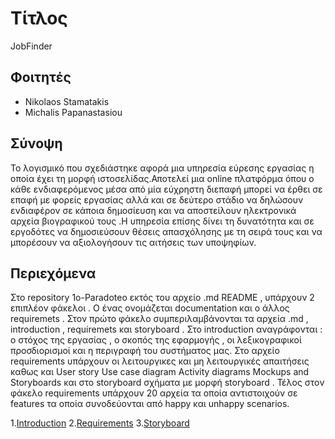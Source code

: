 # Τίτλος
JobFinder
## Φοιτητές

-  Nikolaos Stamatakis 
-  Michalis Papanastasiou

## Σύνοψη
Το λογισμικό που σχεδιάστηκε αφορά μια υπηρεσία εύρεσης εργασίας η οποία έχει τη μορφή ιστοσελίδας.Αποτελεί μια online πλατφόρμα όπου 
ο κάθε ενδιαφερόμενος μέσα από μία εύχρηστη διεπαφή μπορεί να έρθει σε επαφή με φορείς εργασίας αλλά και σε δεύτερο στάδιο να δηλώσουν ενδιαφέρον σε κάποια δημοσίευση και να αποστείλουν ηλεκτρονικά αρχεία βιογραφικού τους .Η υπηρεσία επίσης δίνει τη δυνατότητα και σε εργοδότες να δημοσιεύσουν θέσεις απασχόλησης με τη σειρά τους και να μπορέσουν να αξιολογήσουν τις αιτήσεις των υποψηφίων.

## Περιεχόμενα

Στο repository 1o-Paradoteo εκτός του αρχείο .md README , υπάρχουν 2 επιπλέον φάκελοι . Ο ένας ονομάζεται documentation και ο άλλος requiremets . Στον πρώτο φάκελο συμπεριλαμβάνονται τα αρχεία .md , introduction , requiremets και storyboard . Στο introduction αναγράφονται : ο στόχος της εργασίας , ο σκοπός της εφαρμογής , οι λεξικογραφικοί προσδιορισμοί και η περιγραφή του συστήματος μας.
Στο αρχείο requirements υπάρχουν οι λειτουργικες και μη λειτουργικές απαιτήσεις καθως και User story Use case diagram Activity diagrams Mockups and Storyboards και στο storyboard σχήματα με μορφή storyboard . Τέλος στον φάκελο requirements υπάρχουν 20 αρχεία τα οποία αντιστοιχούν σε features τα οποία συνοδεύονται από happy και unhappy scenarios.

1.[Introduction](https://github.com/nstamatak/1o-Paradoteo/blob/master/documentation/introduction.md)
2.[Requirements](https://github.com/nstamatak/1o-Paradoteo/blob/master/documentation/requirements.md)
3.[Storyboard](https://github.com/nstamatak/1o-Paradoteo/blob/master/documentation/storyboard.md)
